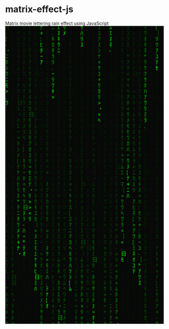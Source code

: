 # matrix-effect-js
Matrix movie lettering rain effect using JavaScript 
![App Ideas Image](./IMG_20220302_173047.jpg)
